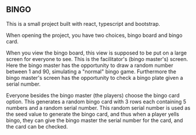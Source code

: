 ## BINGO

This is a small project built with react, typescript and bootstrap. 

When opening the project, you have two choices, bingo board and bingo card.

When you view the bingo board, this view is supposed to be put on a large screen for everyone to see. This is the facilitator's (bingo master's) screen. Here the bingo master has the opportunity to draw a random number between 1 and 90, simulating a "normal" bingo game. Furthermore the bingo master's screen has the opportunity to check a bingo plate given a serial number.

Everyone besides the bingo master (the players) choose the bingo card option. This generates a random bingo card with 3 rows each containing 5 numbers and a random serial number. This random serial number is used as the seed value to generate the bingo card, and thus when a player yells bingo, they can give the bingo master the serial number for the card, and the card can be checked. 